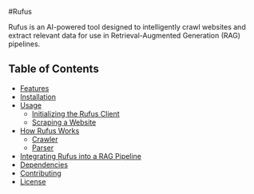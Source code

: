 #Rufus

Rufus is an AI-powered tool designed to intelligently crawl websites and extract relevant data for use in Retrieval-Augmented Generation (RAG) pipelines.

## Table of Contents
- [Features](#features)
- [Installation](#installation)
- [Usage](#usage)
  - [Initializing the Rufus Client](#initializing-the-rufus-client)
  - [Scraping a Website](#scraping-a-website)
- [How Rufus Works](#how-rufus-works)
  - [Crawler](#crawler)
  - [Parser](#parser)
- [Integrating Rufus into a RAG Pipeline](#integrating-rufus-into-a-rag-pipeline)
- [Dependencies](#dependencies)
- [Contributing](#contributing)
- [License](#license)
